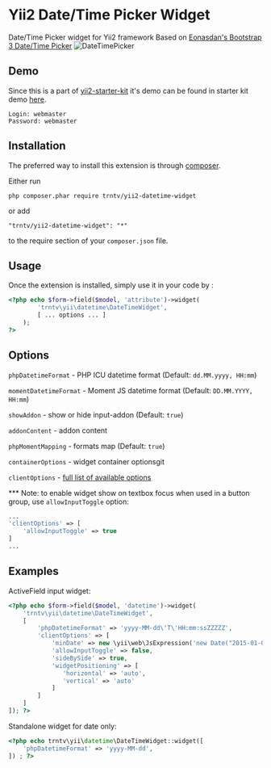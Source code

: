 # Yii2 Date/Time Picker Widget
Date/Time Picker widget for Yii2 framework
Based on [Eonasdan's Bootstrap 3 Date/Time Picker](https://github.com/Eonasdan/bootstrap-datetimepicker)
![DateTimePicker](http://i.imgur.com/nfnvh5g.png)

Demo
----
Since this is a part of [yii2-starter-kit](https://github.com/trntv/yii2-starter-kit) it's demo can be found in starter
kit demo [here](http://backend.yii2-starter-kit.terentev.net/article/create).

```
Login: webmaster
Password: webmaster
```

Installation
------------

The preferred way to install this extension is through [composer](http://getcomposer.org/download/).

Either run

```
php composer.phar require trntv/yii2-datetime-widget
```

or add

```
"trntv/yii2-datetime-widget": "*"
```

to the require section of your `composer.json` file.


## Usage

Once the extension is installed, simply use it in your code by  :

```php
<?php echo $form->field($model, 'attribute')->widget(
        'trntv\yii\datetime\DateTimeWidget',
        [ ... options ... ]
    ); 
?>
```

## Options
``phpDatetimeFormat`` - PHP ICU datetime format (Default: ``dd.MM.yyyy, HH:mm``)

``momentDatetimeFormat`` - Moment JS datetime format (Default: ``DD.MM.YYYY, HH:mm``)

``showAddon`` - show or hide input-addon (Default: ``true``)

``addonContent`` - addon content

``phpMomentMapping`` - formats map (Default: ``true``)

``containerOptions`` - widget container optionsgit

``clientOptions`` - [full list of available options](http://eonasdan.github.io/bootstrap-datetimepicker/Options/)

*** Note:
to enable widget show on textbox focus when used in a button group, use ``allowInputToggle`` option:
```php
...
'clientOptions' => [
    'allowInputToggle' => true
]
...
```

## Examples
ActiveField input widget:
```php
<?php echo $form->field($model, 'datetime')->widget(
    'trntv\yii\datetime\DateTimeWidget',
    [
        'phpDatetimeFormat' => 'yyyy-MM-dd\'T\'HH:mm:ssZZZZZ',
        'clientOptions' => [
            'minDate' => new \yii\web\JsExpression('new Date("2015-01-01")'),
            'allowInputToggle' => false,
            'sideBySide' => true,
            'widgetPositioning' => [
               'horizontal' => 'auto',
               'vertical' => 'auto'
            ]
        ]
    ]
]); ?>
```
Standalone widget for date only:
```php
<?php echo trntv\yii\datetime\DateTimeWidget::widget([
    'phpDatetimeFormat' => 'yyyy-MM-dd',
]) ; ?>
```
